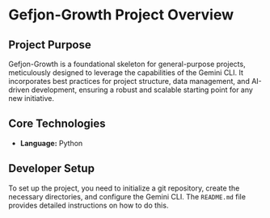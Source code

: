 
# Gefjon-Growth Project Overview

## Project Purpose
Gefjon-Growth is a foundational skeleton for general-purpose projects, meticulously designed to leverage the capabilities of the Gemini CLI. It incorporates best practices for project structure, data management, and AI-driven development, ensuring a robust and scalable starting point for any new initiative.

## Core Technologies
* **Language:** Python

## Developer Setup
To set up the project, you need to initialize a git repository, create the necessary directories, and configure the Gemini CLI. The `README.md` file provides detailed instructions on how to do this.
